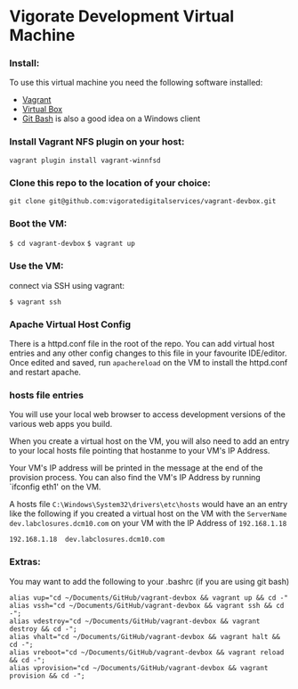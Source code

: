 Vigorate Development Virtual Machine
====================================

### Install:

To use this virtual machine you need the following software installed:
* [Vagrant](https://www.vagrantup.com/downloads.html)
* [Virtual Box](https://www.virtualbox.org/wiki/Downloads)
* [Git Bash](https://git-for-windows.github.io/index.html) is also a good idea on a Windows client

### Install Vagrant NFS plugin on your host:

`vagrant plugin install vagrant-winnfsd`

### Clone this repo to the location of your choice:

`git clone git@github.com:vigoratedigitalservices/vagrant-devbox.git`

### Boot the VM:

`$ cd vagrant-devbox`
`$ vagrant up`

### Use the VM:

connect via SSH using vagrant:

`$ vagrant ssh`

### Apache Virtual Host Config

There is a httpd.conf file in the root of the repo.  You can add virtual host entries and any other config changes to this file in your favourite IDE/editor.  Once edited and saved, run `apachereload` on the VM to install the httpd.conf and restart apache.

### hosts file entries

You will use your local web browser to access development versions of the various web apps you build.

When you create a virtual host on the VM, you will also need to add an entry to your local hosts file pointing that hostanme to your VM's IP Address.

Your VM's IP address will be printed in the message at the end of the provision process.  You can also find the VM's IP Address by running `ifconfig eth1' on the VM.

A hosts file `C:\Windows\System32\drivers\etc\hosts` would have an an entry like the following if you created a virtual host on the VM with the `ServerName` `dev.labclosures.dcm10.com` on your VM with the IP Address of `192.168.1.18`

```
192.168.1.18  dev.labclosures.dcm10.com
```

### Extras:

You may want to add the following to your .bashrc (if you are using git bash)

```
alias vup="cd ~/Documents/GitHub/vagrant-devbox && vagrant up && cd -"
alias vssh="cd ~/Documents/GitHub/vagrant-devbox && vagrant ssh && cd -";
alias vdestroy="cd ~/Documents/GitHub/vagrant-devbox && vagrant destroy && cd -";
alias vhalt="cd ~/Documents/GitHub/vagrant-devbox && vagrant halt && cd -";
alias vreboot="cd ~/Documents/GitHub/vagrant-devbox && vagrant reload && cd -";
alias vprovision="cd ~/Documents/GitHub/vagrant-devbox && vagrant provision && cd -";
```

